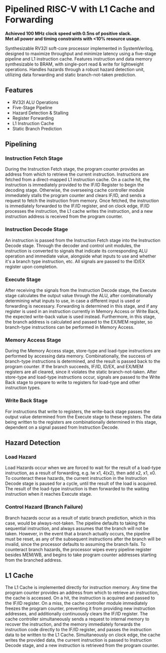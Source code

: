 # Pipelined RISC-V with L1 Cache and Forwarding
**Achieved 100 MHz clock speed with 0.5ns of positive slack. <br> Met all power and timing constraints with <10% resource usage.**

Synthesizable RV32I soft-core processor implemented in SystemVerilog, designed to maximize throughput and minimize latency using a five-stage pipeline and L1 instruction cache. Features instruction and data memory synthesizable to BRAM, with single-port read & write for lightweight operations. Handles hazards through a robust hazard detection unit, utilizing data forwarding and static branch-not-taken prediction.

## Features
- RV32I ALU Operations
- Five-Stage Pipeline
- Hazard Detection & Stalling
- Register Forwarding
- L1 Instruction Cache
- Static Branch Prediction

## Pipelining
### Instruction Fetch Stage
During the Instruction Fetch stage, the program counter provides an address from which to retrieve the current instruction. Instructions are fetched from a direct-mapped L1 instruction cache. On a cache hit, the instruction is immediately provided to the IF/ID Register to begin the decoding stage. Otherwise, the overseeing cache controller module immediately stalls the program counter and clears IF/ID, and sends a request to fetch the instruction from memory. Once fetched, the instruction is immediately forwarded to the IF/ID register, and on clock edge, IF/ID processes the instruction, the L1 cache writes the instruction, and a new instruction address is received from the program counter.

### Instruction Decode Stage
An instruction is passed from the Instruction Fetch stage into the Instruction Decode stage. Through the decoder and control unit modules, the instruction is converted to signals that indicate its corresponding ALU operation and immediate value, alongside what inputs to use and whether it's a branch type instruction, etc. All signals are passed to the ID/EX register upon completion.

### Execute Stage
After receiving the signals from the Instruction Decode stage, the Execute stage calculates the output value through the ALU, after combinationally determining what inputs to use, in case a different input is used or forwarding is necessary. Forwarding is determined in this stage, and if any register is used in an instruction currently in Memory Access or Write Back, the expected write-back value is used instead. Furthermore, in this stage, the branch address is calculated and passed to the EX/MEM register, so branch-type instructions can be performed in Memory Access.

### Memory Access Stage
During the Memory Access stage, store-type and load-type instructions are performed by accessing data memory. Combinationally, the success of branch-type instructions is determined, and the result is passed back to the program counter. If the branch succeeds, IF/ID, ID/EX, and EX/MEM registers are all cleared, since it violates the static branch-not-taken. After store-type and load-type instructions occur, signals are passed to the Write Back stage to prepare to write to registers for load-type and other instruction types.

### Write Back Stage
For instructions that write to registers, the write-back stage passes the output value determined from the Execute stage to these registers. The data being written to the registers are combinationally determined in this stage, dependent on a signal passed from Instruction Decode.

## Hazard Detection
### Load Hazard
Load Hazards occur when we are forced to wait for the result of a load-type instruction, as a result of forwarding, e.g. lw x1, 4(x2), then add x2, x1, x0. To counteract these hazards, the current instruction in the Instruction Decode stage is paused for a cycle, until the result of the load is acquired. The result of the load-type instruction is then forwarded to the waiting instruction when it reaches Execute stage.

### Control Hazard (Branch Failure)
Branch hazards occur as a result of static branch prediction, which in this case, would be always-not-taken. The pipeline defaults to taking the sequential instruction, and always assumes that the branch will not be taken. However, in the event that a branch actually occurs, the pipeline must be reset, as any of the subsequent instructions after the branch will be invalid, since the processor defaults to assuming the branch fails. To counteract branch hazards, the processor wipes every pipeline register besides MEM/WB, and begins to take program counter addresses starting from the branched address.

## L1 Cache
The L1 Cache is implemented directly for instruction memory. Any time the program counter provides an address from which to retrieve an instruction, the cache is accessed. On a hit, the instruction is acquired and passed to the IF/ID register. On a miss, the cache controller module immediately freezes the program counter, preventing it from providing new instruction addresses, and additionally continuously clears the IF/ID register. The cache controller simultaneously sends a request to internal memory to recover the instruction, and the memory immediately forwards the instruction code directly to the IF/ID register, and passes the instruction data to be written to the L1 Cache. Simultaneously on clock edge, the cache writes the provided data, the current instruction is passed to Instruction Decode stage, and a new instruction is retrieved from the program counter.